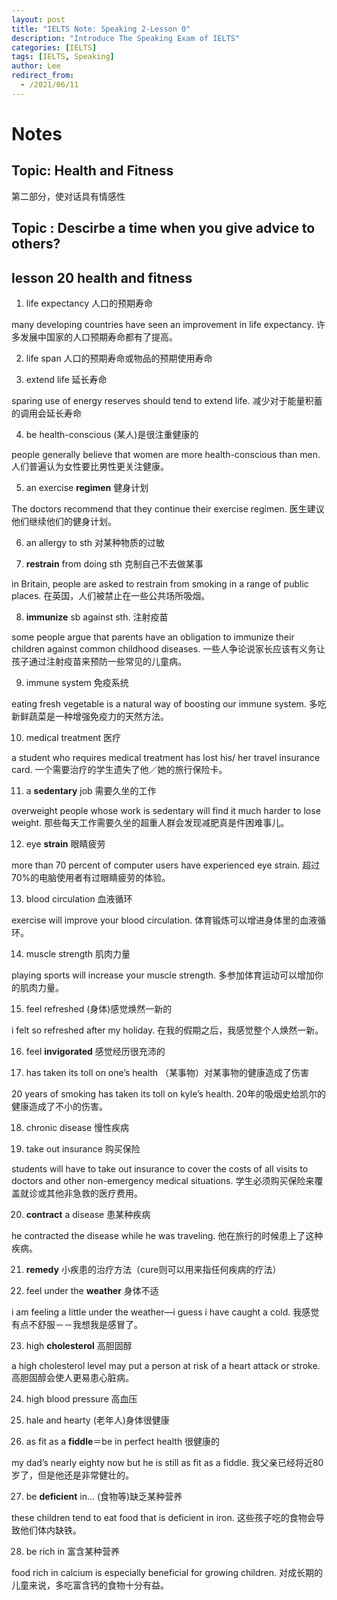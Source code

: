 ```yaml
---
layout: post
title: "IELTS Note: Speaking 2-Lesson 0"
description: "Introduce The Speaking Exam of IELTS"
categories: [IELTS]
tags: [IELTS, Speaking]
author: Lee
redirect_from:
  - /2021/06/11
---
```

# Notes
## Topic: Health and Fitness



第二部分，使对话具有情感性

## Topic : Descirbe a time when you give advice to others?



## lesson 20 health and fitness

1.	life expectancy 人口的预期寿命

many developing countries have seen an improvement in life expectancy. 许多发展中国家的人口预期寿命都有了提高。

2.   life span 人口的预期寿命或物品的预期使用寿命

3.   extend life 延长寿命

sparing use of energy reserves should tend to extend life. 减少对于能量积蓄的调用会延长寿命

4. be health-conscious (某人)是很注重健康的

people generally believe that women are more health-conscious than men. 人们普遍认为女性要比男性更关注健康。 

5. an exercise **regimen** 健身计划

The doctors recommend that they continue their exercise regimen. 医生建议他们继续他们的健身计划。 

6. an allergy to sth 对某种物质的过敏

7. **restrain** from doing sth 克制自己不去做某事

in Britain, people are asked to restrain from smoking in a range of public places. 在英国，人们被禁止在一些公共场所吸烟。 

8. **immunize** sb against sth. 注射疫苗

some people argue that parents have an obligation to immunize their children against common childhood diseases. 一些人争论说家长应该有义务让孩子通过注射疫苗来预防一些常见的儿童病。 

9. immune system 免疫系统

eating fresh vegetable is a natural way of boosting our immune system. 多吃新鲜蔬菜是一种增强免疫力的天然方法。

10. medical treatment 医疗

a student who requires medical treatment has lost his/ her travel insurance card. 一个需要治疗的学生遗失了他／她的旅行保险卡。 

11. a **sedentary** job 需要久坐的工作

overweight people whose work is sedentary will find it much harder to lose weight. 那些每天工作需要久坐的超重人群会发现减肥真是件困难事儿。

12. eye **strain** 眼睛疲劳

more than 70 percent of computer users have experienced eye strain. 超过70%的电脑使用者有过眼睛疲劳的体验。 

13. blood circulation 血液循环

exercise will improve your blood circulation. 体育锻炼可以增进身体里的血液循环。

14. muscle strength 肌肉力量

playing sports will increase your muscle strength. 多参加体育运动可以增加你的肌肉力量。 

15. feel refreshed (身体)感觉焕然一新的

i felt so refreshed after my holiday. 在我的假期之后，我感觉整个人焕然一新。 

16. feel **invigorated** 感觉经历很充沛的

17. has taken its toll on one’s health （某事物）对某事物的健康造成了伤害

20 years of smoking has taken its toll on kyle’s health. 20年的吸烟史给凯尔的健康造成了不小的伤害。

18. chronic disease 慢性疾病

19. take out insurance 购买保险

students will have to take out insurance to cover the costs of all visits to doctors and other non-emergency medical situations. 学生必须购买保险来覆盖就诊或其他非急救的医疗费用。

20. **contract** a disease 患某种疾病

he contracted the disease while he was traveling. 他在旅行的时候患上了这种疾病。

21. **remedy** 小疾患的治疗方法（cure则可以用来指任何疾病的疗法）

22. feel under the **weather** 身体不适

i am feeling a little under the weather—i guess i have caught a cold. 我感觉有点不舒服－－我想我是感冒了。

23. high **cholesterol** 高胆固醇

a high cholesterol level may put a person at risk of a heart attack or stroke. 高胆固醇会使人更易患心脏病。 

24. high blood pressure 高血压

25. hale and hearty (老年人)身体很健康

26. as fit as a **fiddle**＝be in perfect health 很健康的

my dad’s nearly eighty now but he is still as fit as a fiddle. 我父亲已经将近80岁了，但是他还是非常健壮的。

27. be **deficient** in… (食物等)缺乏某种营养

these children tend to eat food that is deficient in iron. 这些孩子吃的食物会导致他们体内缺铁。 

28. be rich in 富含某种营养

food rich in calcium is especially beneficial for growing children. 对成长期的儿童来说，多吃富含钙的食物十分有益。
